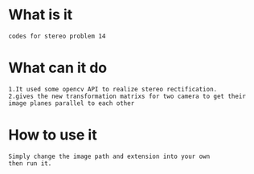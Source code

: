 What is it
=====
    codes for stereo problem 14
What can it do
=====
    1.It used some opencv API to realize stereo rectification.
    2.gives the new transformation matrixs for two camera to get their image planes parallel to each other
How to use it
=====
    Simply change the image path and extension into your own
    then run it.

